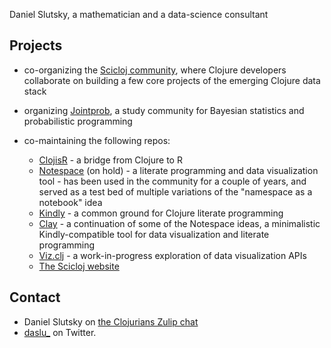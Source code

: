 Daniel Slutsky, a mathematician and a data-science consultant

## Projects
* co-organizing the [Scicloj community](https://scicloj.github.io/), where Clojure developers collaborate on building a few core projects of the emerging Clojure data stack
* organizing [Jointprob](https://scicloj.github.io/docs/community/groups/jointprob/), a study community for Bayesian statistics and probabilistic programming 

* co-maintaining the following repos:
  * [ClojisR](https://github.com/scicloj/clojisr) - a bridge from Clojure to R
  * [Notespace](https://github.com/scicloj/notespace) (on hold) - a literate programming and data visualization tool - has been used in the community for a couple of years, and served as a test bed of multiple variations of the "namespace as a notebook" idea
  * [Kindly](https://scicloj.github.io/kindly) - a common ground for Clojure literate programming
  * [Clay](https://scicloj.github.io/clay/) - a continuation of some of the Notespace ideas, a minimalistic Kindly-compatible tool for data visualization and literate programming
  * [Viz.clj](https://scicloj.github.io/viz.clj/) - a work-in-progress exploration of data visualization APIs
  * [The Scicloj website](https://github.com/scicloj/scicloj.github.io)

## Contact
* Daniel Slutsky on [the Clojurians Zulip chat](https://scicloj.github.io/docs/community/chat/) 
* [daslu_](https://twitter.com/daslu_) on Twitter.
